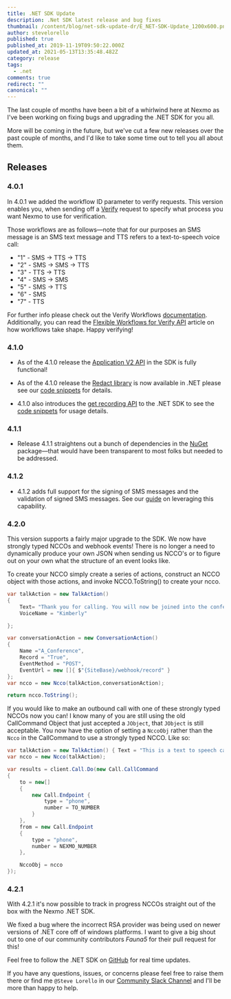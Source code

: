 ```yaml
---
title: .NET SDK Update
description: .Net SDK latest release and bug fixes
thumbnail: /content/blog/net-sdk-update-dr/E_NET-SDK-Update_1200x600.png
author: stevelorello
published: true
published_at: 2019-11-19T09:50:22.000Z
updated_at: 2021-05-13T13:35:48.482Z
category: release
tags:
  - .net
comments: true
redirect: ""
canonical: ""
---
```

The last couple of months have been a bit of a whirlwind here at Nexmo as I've been working on fixing bugs and upgrading the .NET SDK for you all.

More will be coming in the future, but we've cut a few new releases over the past couple of months, and I'd like to take some time out to tell you all about them.

## Releases

### 4.0.1

In 4.0.1 we added the workflow ID parameter to verify requests. This version enables you, when sending off a [Verify](https://developer.nexmo.com/verify/overview) request to specify what process you want Nexmo to use for verification.

Those workflows are as follows—note that for our purposes an SMS message is an SMS text message and TTS refers to a text-to-speech voice call:

* "1" - SMS -&gt; TTS -&gt; TTS
* "2" - SMS -&gt; SMS -&gt; TTS
* "3" - TTS -&gt; TTS
* "4" - SMS -&gt; SMS
* "5" - SMS -&gt; TTS
* "6" - SMS
* "7" - TTS

For further info please check out the Verify Workflows [documentation](https://developer.nexmo.com/verify/guides/workflows-and-events). Additionally, you can read the [Flexible Workflows for Verify API](https://www.nexmo.com/blog/2019/10/02/flexible-workflows-for-verify-api-dr) article on how workflows take shape. Happy verifying!

### 4.1.0

* As of the 4.1.0 release the [Application V2 API](https://developer.nexmo.com/api/application.v2) in the SDK is fully functional!

* As of the 4.1.0 release the [Redact library](https://developer.nexmo.com/api/redact) is now available in .NET please see our [code snippets](https://developer.nexmo.com/redact/code-snippets/redact-using-id/dotnet) for details.

* 4.1.0 also introduces the [get recording API](https://developer.nexmo.com/voice/voice-api/guides/recording) to the .NET SDK to see the [code snippets](https://developer.nexmo.com/voice/voice-api/code-snippets/download-a-recording/dotnet) for usage details.

### 4.1.1

* Release 4.1.1 straightens out a bunch of dependencies in the [NuGet](https://www.nuget.org/) package—that would have been transparent to most folks but needed to be addressed.

### 4.1.2

* 4.1.2 adds full support for the signing of SMS messages and the validation of signed SMS messages. See our [guide](https://developer.nexmo.com/concepts/guides/signing-messages/dotnet) on leveraging this capability.

### 4.2.0

This version supports a fairly major upgrade to the SDK. We now have strongly typed NCCOs and webhook events! There is no longer a need to dynamically produce your own JSON when sending us NCCO's or to figure out on your own what the structure of an event looks like.

To create your NCCO simply create a series of actions, construct an NCCO object with those actions, and invoke NCCO.ToString() to create your ncco.

```csharp
var talkAction = new TalkAction()
{
    Text= "Thank you for calling. You will now be joined into the conference",
    VoiceName = "Kimberly"

};

var conversationAction = new ConversationAction()
{
    Name ="A_Conference",
    Record = "True",
    EventMethod = "POST",
    EventUrl = new []{ $"{SiteBase}/webhook/record" }
};
var ncco = new Ncco(talkAction,conversationAction);

return ncco.ToString();
```

If you would like to make an outbound call with one of these strongly typed NCCOs now you can! I know many of you are still using the old CallCommand Object that just accepted a `JObject`, that `JObject` is still acceptable. You now have the option of setting a `NccoObj` rather than the `Ncco` in the CallCommand to use a strongly typed NCCO. Like so:

```csharp
var talkAction = new TalkAction() { Text = "This is a text to speech call from Nexmo" };
var ncco = new Ncco(talkAction);

var results = client.Call.Do(new Call.CallCommand
{
    to = new[]
    {
        new Call.Endpoint {
            type = "phone",
            number = TO_NUMBER
        }
    },
    from = new Call.Endpoint
    {
        type = "phone",
        number = NEXMO_NUMBER
    },

    NccoObj = ncco
});
```

### 4.2.1

With 4.2.1 it's now possible to track in progress NCCOs straight out of the box with the Nexmo .NET SDK.

We fixed a bug where the incorrect RSA provider was being used on newer versions of .NET core off of windows platforms. I want to give a big shout out to one of our community contributors _Fauna5_ for their pull request for this!

Feel free to follow the .NET SDK on [GitHub](https://github.com/Nexmo/nexmo-dotnet) for real time updates.

If you have any questions, issues, or concerns please feel free to raise them there or find me `@Steve Lorello` in our [Community Slack Channel](https://developer.nexmo.com/community/slack) and I'll be more than happy to help.

